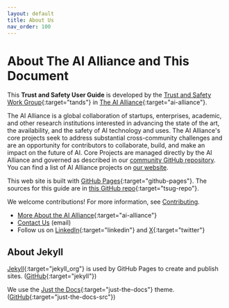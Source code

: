 ```yaml
---
layout: default
title: About Us
nav_order: 100
---
```


# About The AI Alliance and This Document

This **Trust and Safety User Guide** is developed by the [Trust and Safety Work Group](https://thealliance.ai/focusareas/trust-and-safety){:target="tands"} in [The AI Alliance](https://thealliance.ai){:target="ai-alliance"}.

The AI Alliance is a global collaboration of startups, enterprises, academic, and other research institutions interested in advancing the state of the art, the availability, and the safety of AI technology and uses. The AI Alliance's core projects seek to address substantial cross-community challenges and are an opportunity for contributors to collaborate, build, and make an impact on the future of AI. Core Projects are managed directly by the AI Alliance and governed as described in our [community GitHub repository](https://github.com/The-AI-Alliance/community). You can find a list of AI Alliance projects on [our website](https://thealliance.ai/our-work).

This web site is built with [GitHub Pages](https://pages.github.com/){:target="github-pages"}. The sources for this guide are in [this GitHub repo](https://github.com/The-AI-Alliance/trust-safety-user-guide){:target="tsug-repo"}.

We welcome contributions! For more information, see [Contributing]({{site.baseurl}}/contributing/).

* [More About the AI Alliance](https://thealliance.ai/about-aia){:target="ai-alliance"}
* [Contact Us](mailto:contact@thealliance.ai) (email)
* Follow us on [LinkedIn](https://www.linkedin.com/company/the-aialliance/){:target="linkedin"} and [X](https://x.com/thealliance_ai){:target="twitter"}

## About Jekyll

[Jekyll](https://github.com/jekyll){:target="jekyll_org"} is used by GitHub Pages to create and publish sites. ([GitHub](https://github.com/jekyll/jekyll){:target="jekyll"}) 

We use the [Just the Docs](https://just-the-docs.github.io/just-the-docs/){:target="just-the-docs"} theme. ([GitHub](https://github.com/just-the-docs/just-the-docs){:target="just-the-docs-src"})
